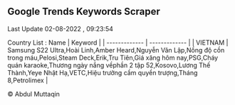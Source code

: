 

## Google Trends Keywords Scraper 
 
Last Update 02-08-2022 , 09:23:54

Country List :
 Name  | Keyword |
| ------------- | ------------- |
| VIETNAM | Samsung S22 Ultra,Hoài Linh,Amber Heard,Nguyễn Văn Lập,Nồng độ cồn trong máu,Pelosi,Steam Deck,Erik,Tru Tiên,Giá xăng hôm nay,PSG,Cháy quán karaoke,Thương ngày nắng vềphần 2 tập 52,Kosovo,Lương Thế Thành,Yeye Nhật Hạ,VETC,Hiệu trưởng cầm quyền trượng,Tháng 8,Petrolimex |



© Abdul Muttaqin 
